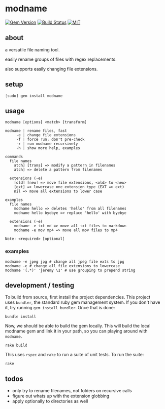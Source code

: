modname
=======


[![Gem Version](https://badge.fury.io/rb/modname.svg)](https://badge.fury.io/rb/modname)
[![Build Status](https://app.travis-ci.org/jeremywrnr/modname.svg?branch=master)](https://app.travis-ci.org/jeremywrnr/modname)
[![MIT](https://img.shields.io/npm/l/alt.svg?style=flat)](http://jeremywrnr.com/mit-license)


## about

a versatile file naming tool.

easily rename groups of files with regex replacements.

also supports easily changing file extensions.


## setup

    [sudo] gem install modname

## usage

```
modname [options] <match> [transform]

modname | rename files, fast
     -e | change file extensions
     -f | force run; don't pre-check
     -r | run modname recursively
     -h | show more help, examples

commands
  file names
    atch] [trans] => modify a pattern in filenames
    atch] => delete a pattern from filenames

  extensions (-e)
    [old] [new] => move file extensions, <old> to <new>
    [ext] => lowercase one extension type (EXT => ext)
    nil => move all extensions to lower case

examples
  file names
    modname hello => deletes 'hello' from all filenames
    modname hello byebye => replace 'hello' with byebye

  extensions (-e)
    modname -e txt md => move all txt files to markdown
    modname -e mov mp4 => move all mov files to mp4

Note: <required> [optional]
```

### examples

    modname -e jpeg jpg # change all jpeg file exts to jpg
    modname -e # change all file extensions to lowercase
    modname '(.*)' 'jeremy \1' # use grouping to prepend string


## development / testing

To build from source, first install the project dependencies. This project
uses `bundler`, the standard ruby gem management system. If you don't have it,
try running `gem install bundler`. Once that is done:

    bundle install

Now, we should be able to build the gem locally. This will build the local
modname gem and link it in your path, so you can playing around with `modname`.

    rake build

This uses `rspec` and `rake` to run a suite of unit tests. To run the suite:

    rake


## todos

- only try to rename filenames, not folders on recursive calls
- figure out whats up with the extension globbing
- apply optionally to directories as well

